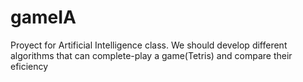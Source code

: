 # gameIA
Proyect for Artificial Intelligence class. We should develop different algorithms that can complete-play a game(Tetris) and compare their eficiency

